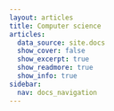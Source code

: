 ```yaml
---
layout: articles
title: Computer science
articles:
  data_source: site.docs
  show_cover: false
  show_excerpt: true
  show_readmore: true
  show_info: true
sidebar:
  nav: docs_navigation
---
```


